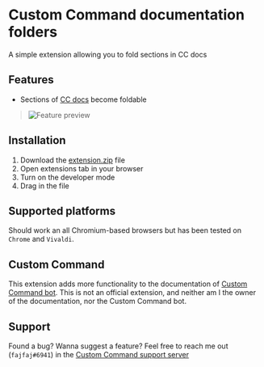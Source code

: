 # Custom Command documentation folders
A simple extension allowing you to fold sections in CC docs

## Features

- Sections of [CC docs](https://doc.commandbot.me/) become foldable
> ![Feature preview](guide/featurePreview.gif)

## Installation
1. Download the [extension.zip](extension.zip) file
2. Open extensions tab in your browser
3. Turn on the developer mode
4. Drag in the file

## Supported platforms
Should work an all Chromium-based browsers but has been tested on `Chrome` and `Vivaldi`.

## Custom Command
This extension adds more functionality to the documentation of [Custom Command bot](https://ccommandbot.com).
This is not an official extension, and neither am I the owner of the documentation, nor the Custom Command bot.

## Support
Found a bug? Wanna suggest a feature? 
Feel free to reach me out (`fajfaj#6941`) in the [Custom Command support server](https://ccommandbot.com/join)

